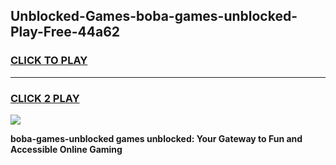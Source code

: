 
## Unblocked-Games-boba-games-unblocked-Play-Free-44a62
<h3>
<a href="https://premium76.site?title=boba-games-unblocked&ref=22A">CLICK TO PLAY</a></h3>
<hr>

<h3>
<a href="https://premium76.site?title=boba-games-unblocked&ref=22A">CLICK 2 PLAY</a>
  
</h3>

<a href="https://premium76.site?title=boba-games-unblocked&ref=22A"><img src="https://clearcache.store/games.png"></a>


**boba-games-unblocked games unblocked: Your Gateway to Fun and Accessible Online Gaming**
